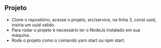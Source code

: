 ## Projeto

  - Clone o repositório, acesse o projeto, src/service, na linha 3, const uuid, insiria um uuid valido.
  - Para rodar o projeto é necessário ter o NodeJs instalado em sua máquina .
  - Rode o projeto como o comando yarn start ou npm start.
